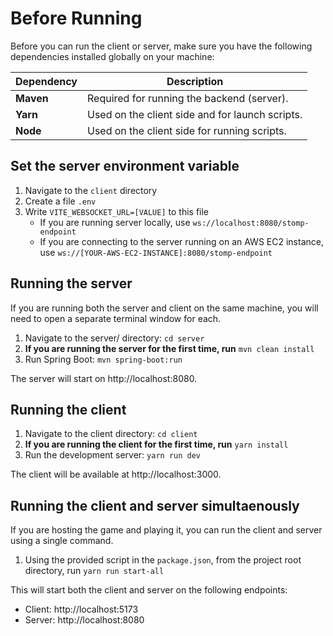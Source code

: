 # Before Running

Before you can run the client or server, make sure you have the following dependencies installed globally on your machine:

| Dependency | Description                                     |
|------------|-------------------------------------------------|
| **Maven**  | Required for running the backend (server).      |
| **Yarn**   | Used on the client side and for launch scripts. |
| **Node**   | Used on the client side for running scripts.    |

## Set the server environment variable
1. Navigate to the `client` directory
2. Create a file `.env`
3. Write `VITE_WEBSOCKET_URL=[VALUE]` to this file
   - If you are running server locally, use `ws://localhost:8080/stomp-endpoint`
   - If you are connecting to the server running on an AWS EC2 instance, use `ws://[YOUR-AWS-EC2-INSTANCE]:8080/stomp-endpoint`

## Running the server
If you are running both the server and client on the same machine, you will need to open a separate terminal window for each.
1. Navigate to the server/ directory: `cd server`
2. **If you are running the server for the first time, run** `mvn clean install`
3. Run Spring Boot: `mvn spring-boot:run`

The server will start on http://localhost:8080.

## Running the client
1. Navigate to the client directory: `cd client`
2. **If you are running the client for the first time, run** `yarn install`
3. Run the development server: `yarn run dev`

The client will be available at http://localhost:3000.

## Running the client and server simultaenously
If you are hosting the game and playing it, you can run the client and server using a single command.
1. Using the provided script in the `package.json`, from the project root directory, run `yarn run start-all`

This will start both the client and server on the following endpoints:
- Client: http://localhost:5173
- Server: http://localhost:8080
